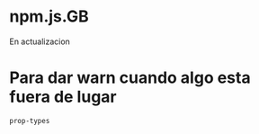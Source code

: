 # npm.js.__GB__
En actualizacion
# Para dar warn cuando algo esta fuera de lugar 
```bash
prop-types
```
